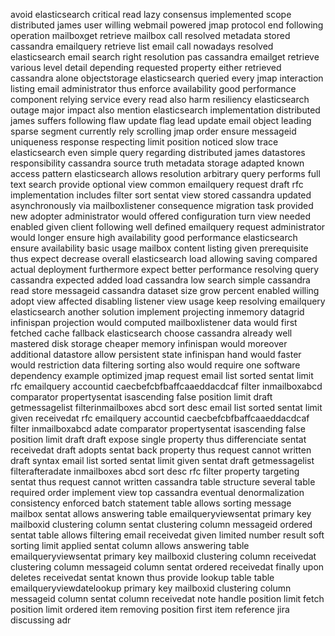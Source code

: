 avoid elasticsearch critical read lazy consensus implemented scope distributed james user willing webmail powered jmap protocol end following operation mailboxget retrieve mailbox call resolved metadata stored cassandra emailquery retrieve list email call nowadays resolved elasticsearch email search right resolution pas cassandra emailget retrieve various level detail depending requested property either retrieved cassandra alone objectstorage elasticsearch queried every jmap interaction listing email administrator thus enforce availability good performance component relying service every read also harm resiliency elasticsearch outage major impact also mention elasticsearch implementation distributed james suffers following flaw update flag lead update email object leading sparse segment currently rely scrolling jmap order ensure messageid uniqueness response respecting limit position noticed slow trace elasticsearch even simple query regarding distributed james datastores responsibility cassandra source truth metadata storage adapted known access pattern elasticsearch allows resolution arbitrary query performs full text search provide optional view common emailquery request draft rfc implementation includes filter sort sentat view stored cassandra updated asynchronously via mailboxlistener consequence migration task provided new adopter administrator would offered configuration turn view needed enabled given client following well defined emailquery request administrator would longer ensure high availability good performance elasticsearch ensure availability basic usage mailbox content listing given prerequisite thus expect decrease overall elasticsearch load allowing saving compared actual deployment furthermore expect better performance resolving query cassandra expected added load cassandra low search simple cassandra read store messageid cassandra dataset size grow percent enabled willing adopt view affected disabling listener view usage keep resolving emailquery elasticsearch another solution implement projecting inmemory datagrid infinispan projection would computed mailboxlistener data would first fetched cache fallback elasticsearch choose cassandra already well mastered disk storage cheaper memory infinispan would moreover additional datastore allow persistent state infinispan hand would faster would restriction data filtering sorting also would require one software dependency example optimized jmap request email list sorted sentat limit rfc emailquery accountid caecbefcbfbaffcaaeddacdcaf filter inmailboxabcd comparator propertysentat isascending false position limit draft getmessagelist filterinmailboxes abcd sort desc email list sorted sentat limit given receivedat rfc emailquery accountid caecbefcbfbaffcaaeddacdcaf filter inmailboxabcd adate comparator propertysentat isascending false position limit draft draft expose single property thus differenciate sentat receivedat draft adopts sentat back property thus request cannot written draft syntax email list sorted sentat limit given sentat draft getmessagelist filterafteradate inmailboxes abcd sort desc rfc filter property targeting sentat thus request cannot written cassandra table structure several table required order implement view top cassandra eventual denormalization consistency enforced batch statement table allows sorting message mailbox sentat allows answering table emailqueryviewsentat primary key mailboxid clustering column sentat clustering column messageid ordered sentat table allows filtering email receivedat given limited number result soft sorting limit applied sentat column allows answering table emailqueryviewsentat primary key mailboxid clustering column receivedat clustering column messageid column sentat ordered receivedat finally upon deletes receivedat sentat known thus provide lookup table table emailqueryviewdatelookup primary key mailboxid clustering column messageid column sentat column receivedat note handle position limit fetch position limit ordered item removing position first item reference jira discussing adr